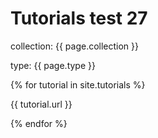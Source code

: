 ---
---
# Tutorials test 27

<p>collection: {{ page.collection }}</p>
<p>type: {{ page.type }}</p>
{% for tutorial in site.tutorials %}
  <p>{{ tutorial.url }}</p>
{% endfor %}
